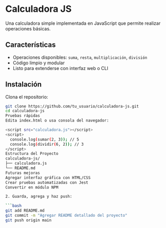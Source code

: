 # Calculadora JS

Una calculadora simple implementada en JavaScript que permite realizar operaciones básicas.

## Características

- Operaciones disponibles: `suma`, `resta`, `multiplicación`, `división`
- Código limpio y modular
- Listo para extenderse con interfaz web o CLI

## Instalación

Clona el repositorio:

````bash
git clone https://github.com/tu_usuario/calculadora-js.git
cd calculadora-js
Pruebas rápidas
Edita index.html o usa consola del navegador:

<script src="calculadora.js"></script>
<script>
  console.log(sumar(2, 3)); // 5
  console.log(dividir(6, 2)); // 3
</script>
Estructura del Proyecto
calculadora-js/
├── calculadora.js
└── README.md
Futuras mejoras
Agregar interfaz gráfica con HTML/CSS
Crear pruebas automatizadas con Jest
Convertir en módulo NPM

2. Guarda, agrega y haz push:

```bash
git add README.md
git commit -m "Agregar README detallado del proyecto"
git push origin main
````
